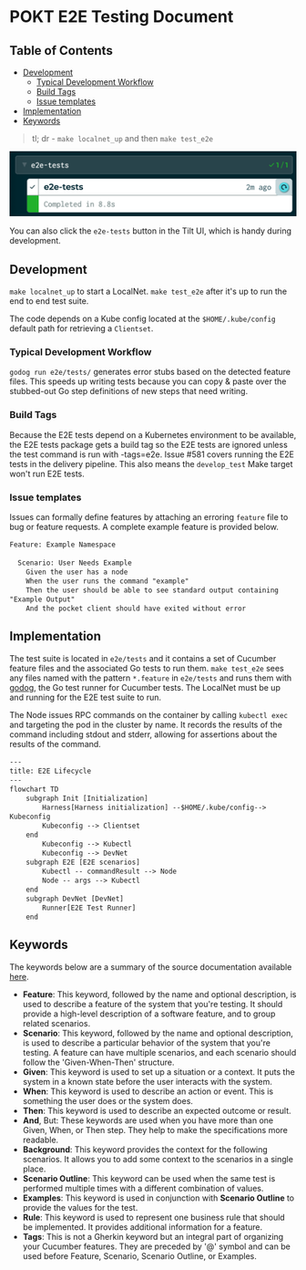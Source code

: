 # POKT E2E Testing Document <!-- omit in toc -->

## Table of Contents <!-- omit in toc -->

- [Development](#development)
  - [Typical Development Workflow](#typical-development-workflow)
  - [Build Tags](#build-tags)
  - [Issue templates](#issue-templates)
- [Implementation](#implementation)
- [Keywords](#keywords)

> tl; dr - `make localnet_up` and then `make test_e2e`

![Tilt button for running E2E tests](docs/tilt-button.png)

You can also click the `e2e-tests` button in the Tilt UI, which is handy during development.

## Development

`make localnet_up` to start a LocalNet. `make test_e2e` after it's up to run the end to end test suite.

The code depends on a Kube config located at the `$HOME/.kube/config` default path for retrieving a `Clientset`.

### Typical Development Workflow

`godog run e2e/tests/` generates error stubs based on the detected feature files. This speeds up writing tests because you can copy & paste over the stubbed-out Go step definitions of new steps that need writing.

### Build Tags

Because the E2E tests depend on a Kubernetes environment to be available, the E2E tests package gets a build tag so the E2E tests are ignored unless the test command is run with -tags=e2e. Issue #581 covers running the E2E tests in the delivery pipeline. This also means the `develop_test` Make target won't run E2E tests.

### Issue templates

Issues can formally define features by attaching an erroring `feature` file to bug or feature requests. A complete example feature is provided below.

```gherkin
Feature: Example Namespace

  Scenario: User Needs Example
    Given the user has a node
    When the user runs the command "example"
    Then the user should be able to see standard output containing "Example Output"
    And the pocket client should have exited without error
```

## Implementation

The test suite is located in `e2e/tests` and it contains a set of Cucumber feature files and the associated Go tests to run them. `make test_e2e` sees any files named with the pattern `*.feature` in `e2e/tests` and runs them with [godog](https://github.com/cucumber/godog), the Go test runner for Cucumber tests. The LocalNet must be up and running for the E2E test suite to run.

The Node issues RPC commands on the container by calling `kubectl exec` and targeting the pod in the cluster by name. It records the results of the command including stdout and stderr, allowing for assertions about the results of the command.

```mermaid
---
title: E2E Lifecycle
---
flowchart TD
    subgraph Init [Initialization]
        Harness[Harness initialization] --$HOME/.kube/config--> Kubeconfig
        Kubeconfig --> Clientset
    end
        Kubeconfig --> Kubectl
        Kubeconfig --> DevNet
    subgraph E2E [E2E scenarios]
        Kubectl -- commandResult --> Node
        Node -- args --> Kubectl
    end
    subgraph DevNet [DevNet]
        Runner[E2E Test Runner]
    end
```

## Keywords

The keywords below are a summary of the source documentation available [here](https://cucumber.io/docs/gherkin/reference/#keywords).

- **Feature**: This keyword, followed by the name and optional description, is used to describe a feature of the system that you're testing. It should provide a high-level description of a software feature, and to group related scenarios.
- **Scenario**: This keyword, followed by the name and optional description, is used to describe a particular behavior of the system that you're testing. A feature can have multiple scenarios, and each scenario should follow the 'Given-When-Then' structure.
- **Given**: This keyword is used to set up a situation or a context. It puts the system in a known state before the user interacts with the system.
- **When**: This keyword is used to describe an action or event. This is something the user does or the system does.
- **Then**: This keyword is used to describe an expected outcome or result.
- **And**, But: These keywords are used when you have more than one Given, When, or Then step. They help to make the specifications more readable.
- **Background**: This keyword provides the context for the following scenarios. It allows you to add some context to the scenarios in a single place.
- **Scenario Outline**: This keyword can be used when the same test is performed multiple times with a different combination of values.
- **Examples**: This keyword is used in conjunction with **Scenario Outline** to provide the values for the test.
- **Rule**: This keyword is used to represent one business rule that should be implemented. It provides additional information for a feature.
- **Tags**: This is not a Gherkin keyword but an integral part of organizing your Cucumber features. They are preceded by '@' symbol and can be used before Feature, Scenario, Scenario Outline, or Examples.
